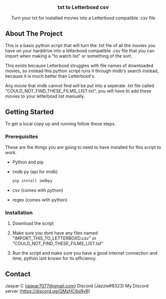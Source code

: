 <!--
*** Thanks for checking out the Best-README-Template. If you have a suggestion
*** that would make this better, please fork the repo and create a pull request
*** or simply open an issue with the tag "enhancement".
*** Thanks again! Now go create something AMAZING! :D
***
***
***
*** To avoid retyping too much info. Do a search and replace for the following:
*** github_username, repo_name, twitter_handle, email, project_title, project_description
-->

<!-- PROJECT LOGO -->
<br />
<p align="center">
  <a href="https://github.com/jaspar888/Letterboxd-txt-letterboxd-csv-list/">
   
  </a>

  <h3 align="center">txt to Letterboxd csv</h3>

  <p align="center">
    Turn your txt for installed movies into a Letterboxd compatible .csv file
    <br />
  </p>
</p>

<!-- ABOUT THE PROJECT -->
## About The Project

This is a basic python script that will turn the .txt file of all the movies you have on your harddrive into a letterboxd compatible .csv file that you can import when making a "to watch list" or something of the sort. 

This exists because Letterboxd struggles with file names of downloaded movies, so instead this python script runs it through imdb's search instead, because it is much better than Letterboxd's. 

Any movie that imdb cannot find will be put into a seperate .txt file called "COULD_NOT_FIND_THESE_FILMS_LIST.txt", you will have to add these movies to your letterboxd list manually.

<!-- GETTING STARTED -->
## Getting Started

To get a local copy up and running follow these steps.

### Prerequisites

These are the things you are going to need to have installed for this script to work.
* Python and pip

* imdb py (api for imdb)
  ```sh
  pip install imdbpy
  ```

* csv (comes with python)

* regex (comes with python)
### Installation

1. Download the script

2. Make sure you dont have any files named "IMPORT_THIS_TO_LETTERBOXD.csv" or "COULD_NOT_FIND_THESE_FILMS_LIST.txt"

3. Run the script
   and make sure you have a good internet connection and time, python isnt known for its efficiency. 


<!-- CONTACT -->
## Contact

Jaspar C (jaspar7077@gmail.com)
Discord (Jazzie#8323)
My Discord server (https://discord.gg/QMzHC6q9vR)




<!-- MARKDOWN LINKS & IMAGES -->
<!-- https://www.markdownguide.org/basic-syntax/#reference-style-links -->
[contributors-shield]: https://img.shields.io/github/contributors/github_username/repo.svg?style=for-the-badge
[contributors-url]: https://github.com/github_username/repo/graphs/contributors
[forks-shield]: https://img.shields.io/github/forks/github_username/repo.svg?style=for-the-badge
[forks-url]: https://github.com/github_username/repo/network/members
[stars-shield]: https://img.shields.io/github/stars/github_username/repo.svg?style=for-the-badge
[stars-url]: https://github.com/github_username/repo/stargazers
[issues-shield]: https://img.shields.io/github/issues/github_username/repo.svg?style=for-the-badge
[issues-url]: https://github.com/github_username/repo/issues
[license-shield]: https://img.shields.io/github/license/github_username/repo.svg?style=for-the-badge
[license-url]: https://github.com/github_username/repo/blob/master/LICENSE.txt
[linkedin-shield]: https://img.shields.io/badge/-LinkedIn-black.svg?style=for-the-badge&logo=linkedin&colorB=555
[linkedin-url]: https://linkedin.com/in/github_username
